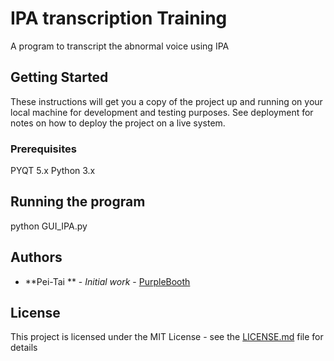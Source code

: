 # IPA transcription Training 

A program to transcript the abnormal voice using IPA  

## Getting Started

These instructions will get you a copy of the project up and running on your local machine for development and testing purposes. See deployment for notes on how to deploy the project on a live system.

### Prerequisites

PYQT 5.x 
Python 3.x


## Running the program

python GUI_IPA.py


## Authors

* **Pei-Tai ** - *Initial work* - [PurpleBooth](https://github.com/peitai2tech)


## License

This project is licensed under the MIT License - see the [LICENSE.md](LICENSE.md) file for details



